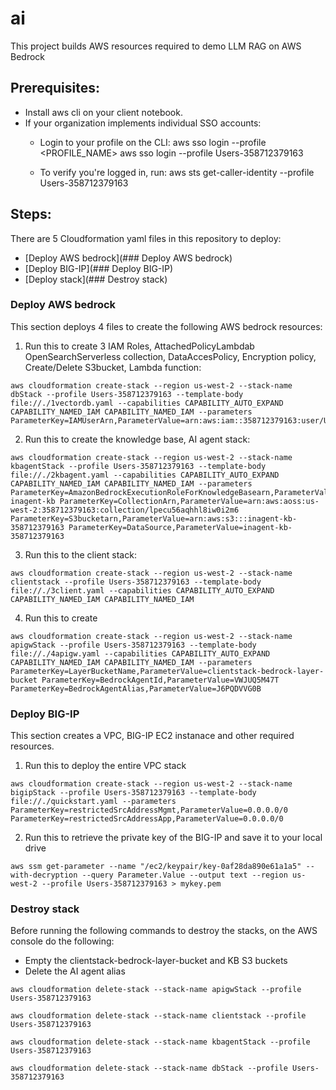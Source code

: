# ai
This project builds AWS resources required to demo LLM RAG on AWS Bedrock

## Prerequisites:
- Install aws cli on your client notebook.
- If your organization implements individual SSO accounts:
  - Login to your profile on the CLI:
    aws sso login --profile <PROFILE_NAME>
    aws sso login --profile Users-358712379163

  - To verify you're logged in, run:
    aws sts get-caller-identity --profile Users-358712379163

## Steps:
There are 5 Cloudformation yaml files in this repository to deploy:
- [Deploy AWS bedrock](### Deploy AWS bedrock)
- [Deploy BIG-IP](### Deploy BIG-IP)
- [Deploy stack](### Destroy stack)

### Deploy AWS bedrock
This section deploys 4 files to create the following AWS bedrock resources: 
1. Run this to create 3 IAM Roles, AttachedPolicyLambdab OpenSearchServerless collection, DataAccesPolicy, Encryption policy, Create/Delete S3bucket, Lambda function:
```
aws cloudformation create-stack --region us-west-2 --stack-name dbStack --profile Users-358712379163 --template-body file://./1vectordb.yaml --capabilities CAPABILITY_AUTO_EXPAND CAPABILITY_NAMED_IAM CAPABILITY_NAMED_IAM --parameters ParameterKey=IAMUserArn,ParameterValue=arn:aws:iam::358712379163:user/User07
```

2. Run this to create the knowledge base, AI agent stack:
```
aws cloudformation create-stack --region us-west-2 --stack-name kbagentStack --profile Users-358712379163 --template-body file://./2kbagent.yaml --capabilities CAPABILITY_AUTO_EXPAND CAPABILITY_NAMED_IAM CAPABILITY_NAMED_IAM --parameters ParameterKey=AmazonBedrockExecutionRoleForKnowledgeBasearn,ParameterValue=arn:aws:iam::358712379163:role/AmazonBedrockExecutionRoleForKnowledgeBase-inagent-kb ParameterKey=CollectionArn,ParameterValue=arn:aws:aoss:us-west-2:358712379163:collection/lpecu56aqhhl8iw0i2m6 ParameterKey=S3bucketarn,ParameterValue=arn:aws:s3:::inagent-kb-358712379163 ParameterKey=DataSource,ParameterValue=inagent-kb-358712379163
```

3. Run this to the client stack:
```
aws cloudformation create-stack --region us-west-2 --stack-name clientstack --profile Users-358712379163 --template-body file://./3client.yaml --capabilities CAPABILITY_AUTO_EXPAND CAPABILITY_NAMED_IAM CAPABILITY_NAMED_IAM
```

4. Run this to create
```
aws cloudformation create-stack --region us-west-2 --stack-name apigwStack --profile Users-358712379163 --template-body file://./4apigw.yaml --capabilities CAPABILITY_AUTO_EXPAND CAPABILITY_NAMED_IAM CAPABILITY_NAMED_IAM --parameters ParameterKey=LayerBucketName,ParameterValue=clientstack-bedrock-layer-bucket ParameterKey=BedrockAgentId,ParameterValue=VWJUQ5M47T ParameterKey=BedrockAgentAlias,ParameterValue=J6PQDVVG0B
```

### Deploy BIG-IP
This section creates a VPC, BIG-IP EC2 instanace and other required resources.
1. Run this to deploy the entire VPC stack
```
aws cloudformation create-stack --region us-west-2 --stack-name bigipStack --profile Users-358712379163 --template-body file://./quickstart.yaml --parameters ParameterKey=restrictedSrcAddressMgmt,ParameterValue=0.0.0.0/0 ParameterKey=restrictedSrcAddressApp,ParameterValue=0.0.0.0/0
```

2. Run this to retrieve the private key of the BIG-IP and save it to your local drive
```
aws ssm get-parameter --name "/ec2/keypair/key-0af28da890e61a1a5" --with-decryption --query Parameter.Value --output text --region us-west-2 --profile Users-358712379163 > mykey.pem
```

### Destroy stack
Before running the following commands to destroy the stacks, on the AWS console do the following:
- Empty the clientstack-bedrock-layer-bucket and KB S3 buckets
- Delete the AI agent alias

```
aws cloudformation delete-stack --stack-name apigwStack --profile Users-358712379163
```
```
aws cloudformation delete-stack --stack-name clientstack --profile Users-358712379163
```
```
aws cloudformation delete-stack --stack-name kbagentStack --profile Users-358712379163
```
```
aws cloudformation delete-stack --stack-name dbStack --profile Users-358712379163
```

   
